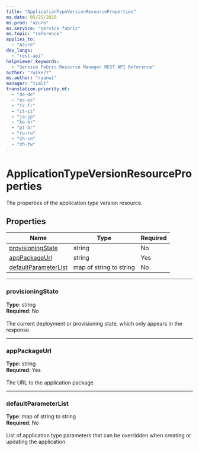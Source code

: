 ```yaml
---
title: "ApplicationTypeVersionResourceProperties"
ms.date: 05/25/2018
ms.prod: "azure"
ms.service: "service-fabric"
ms.topic: "reference"
applies_to: 
  - "Azure"
dev_langs: 
  - "rest-api"
helpviewer_keywords: 
  - "Service Fabric Resource Manager REST API Reference"
author: "rwike77"
ms.author: "ryanwi"
manager: "timlt"
translation.priority.mt: 
  - "de-de"
  - "es-es"
  - "fr-fr"
  - "it-it"
  - "ja-jp"
  - "ko-kr"
  - "pt-br"
  - "ru-ru"
  - "zh-cn"
  - "zh-tw"
---
```

# ApplicationTypeVersionResourceProperties

The properties of the application type version resource.

## Properties
| Name | Type | Required |
| --- | --- | --- |
| [provisioningState](#provisioningstate) | string | No |
| [appPackageUrl](#apppackageurl) | string | Yes |
| [defaultParameterList](#defaultparameterlist) | map of string to string | No |

____
### provisioningState
__Type__: string <br/>
__Required__: No<br/>
<br/>
The current deployment or provisioning state, which only appears in the response

____
### appPackageUrl
__Type__: string <br/>
__Required__: Yes<br/>
<br/>
The URL to the application package

____
### defaultParameterList
__Type__: map of string to string <br/>
__Required__: No<br/>
<br/>
List of application type parameters that can be overridden when creating or updating the application.
